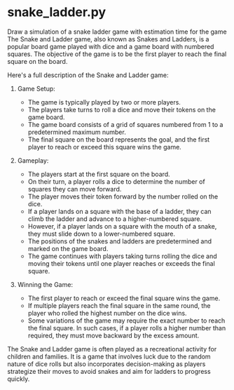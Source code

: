 # snake_ladder.py
Draw a simulation of a snake ladder game with estimation time for the game
The Snake and Ladder game, also known as Snakes and Ladders, is a popular board game played with dice and a game board with numbered squares. The objective of the game is to be the first player to reach the final square on the board.

Here's a full description of the Snake and Ladder game:

1. Game Setup:
   - The game is typically played by two or more players.
   - The players take turns to roll a dice and move their tokens on the game board.
   - The game board consists of a grid of squares numbered from 1 to a predetermined maximum number.
   - The final square on the board represents the goal, and the first player to reach or exceed this square wins the game.

2. Gameplay:
   - The players start at the first square on the board.
   - On their turn, a player rolls a dice to determine the number of squares they can move forward.
   - The player moves their token forward by the number rolled on the dice.
   - If a player lands on a square with the base of a ladder, they can climb the ladder and advance to a higher-numbered square.
   - However, if a player lands on a square with the mouth of a snake, they must slide down to a lower-numbered square.
   - The positions of the snakes and ladders are predetermined and marked on the game board.
   - The game continues with players taking turns rolling the dice and moving their tokens until one player reaches or exceeds the final square.

3. Winning the Game:
   - The first player to reach or exceed the final square wins the game.
   - If multiple players reach the final square in the same round, the player who rolled the highest number on the dice wins.
   - Some variations of the game may require the exact number to reach the final square. In such cases, if a player rolls a higher number than required, they must move backward by the excess amount.

The Snake and Ladder game is often played as a recreational activity for children and families. It is a game that involves luck due to the random nature of dice rolls but also incorporates decision-making as players strategize their moves to avoid snakes and aim for ladders to progress quickly.
